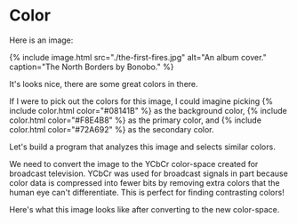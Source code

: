 # Color

Here is an image:

{% include image.html
    src="./the-first-fires.jpg"
    alt="An album cover."
    caption="The North Borders by Bonobo." %}

It's looks nice, there are some great colors in there.

If I were to pick out the colors for this image,
I could imagine picking {% include color.html color="#08141B" %} as the background color,
{% include color.html color="#F8E4B8" %} as the primary color,
and {% include color.html color="#72A692" %} as the secondary color.

Let's build a program that analyzes this image and selects similar colors.

We need to convert the image to the YCbCr color-space created for broadcast television.
YCbCr was used for broadcast signals in part because color data is compressed
into fewer bits by removing extra colors that the human eye can't differentiate.
This is perfect for finding contrasting colors!

Here's what this image looks like after converting to the new color-space.

<figure id="figure1">
</figure>

<script type="module" src="index.js"></script>
<link href="./index.css" rel="stylesheet" />
